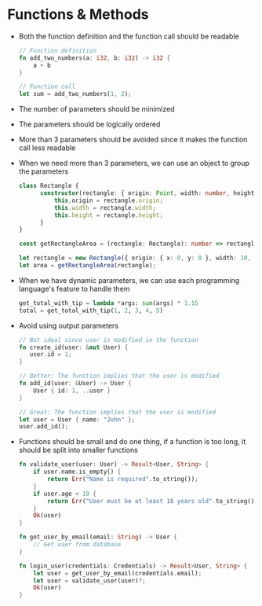 # Functions & Methods

- Both the function definition and the function call should be readable

  ```RUST
  // Function definition
  fn add_two_numbers(a: i32, b: i32) -> i32 {
      a + b
  }

  // Function call
  let sum = add_two_numbers(1, 2);
  ```

- The number of parameters should be minimized
- The parameters should be logically ordered
- More than 3 parameters should be avoided since it makes the function call less readable
- When we need more than 3 parameters, we can use an object to group the parameters

  ```Typescript
  class Rectangle {
        constructor(rectangle: { origin: Point, width: number, height: number }) {
            this,origin = rectangle.origin;
            this.width = rectangle.width;
            this.height = rectangle.height;
        }
  }

  const getRectangleArea = (rectangle: Rectangle): number => rectangle.width * rectangle.height;

  let rectangle = new Rectangle({ origin: { x: 0, y: 0 }, width: 10, height: 20 });
  let area = getRectangleArea(rectangle);
  ```

- When we have dynamic parameters, we can use each programming language's feature to handle them

  ```Python
  get_total_with_tip = lambda *args: sum(args) * 1.15
  total = get_total_with_tip(1, 2, 3, 4, 5)
  ```

- Avoid using output parameters

  ```RUST
  // Not ideal since user is modified in the function
  fn create_id(user: &mut User) {
     user.id = 1;
  }

  // Better: The function implies that the user is modified
  fn add_id(user: &User) -> User {
      User { id: 1, ..user }
  }

  // Great: The function implies that the user is modified
  let user = User { name: "John" };
  user.add_id();
  ```

- Functions should be small and do one thing, if a function is too long, it should be split into smaller functions

  ```RUST
  fn validate_user(user: User) -> Result<User, String> {
      if user.name.is_empty() {
          return Err("Name is required".to_string());
      }
      if user.age < 18 {
          return Err("User must be at least 18 years old".to_string());
      }
      Ok(user)
  }

  fn get_user_by_email(email: String) -> User {
      // Get user from database
  }

  fn login_user(credentials: Credentials) -> Result<User, String> {
      let user = get_user_by_email(credentials.email);
      let user = validate_user(user)?;
      Ok(user)
  }
  ```
